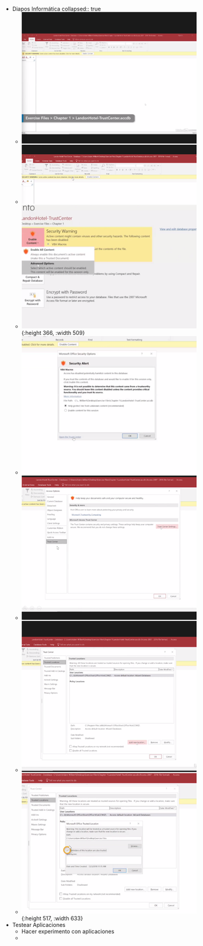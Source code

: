- Diapos Informática
  collapsed:: true
	- ![image.png](../assets/image_1642549593697_0.png)
	- ![image.png](../assets/image_1642549724562_0.png)
	- ![image.png](../assets/image_1642549731794_0.png){:height 366, :width 509}
	- ![image.png](../assets/image_1642549740373_0.png)
	- ![image.png](../assets/image_1642549790213_0.png)
	- ![image.png](../assets/image_1642549878839_0.png)
	- ![image.png](../assets/image_1642549916785_0.png){:height 517, :width 633}
- Testear Aplicaciones
	- Hacer experimento con aplicaciones
	-